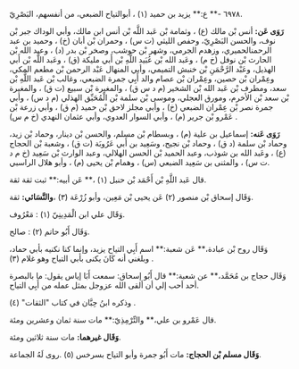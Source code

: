 ٦٩٧٨ -** ع:** يزيد بن حميد (١) ، أبوالتياح الضبعي، من أنفسهم، البَصْرِيّ.

**رَوَى عَن:** أنس بْن مالك (ع) ، وثمامة بْن عَبد اللَّه بْن أنس ابن مالك، وأبي الوداك جبر بْن نوف، والحسن البَصْرِيّ، وحفص الليثي (ت س) ، وحمران بْن أبان (خ) ، وحميد بن عبد الرحمنالحميري، وزهدم الجرمي، وشهر بْن حوشب، وصخر بْن بدر (د) ، وعبد الله بْن الحارث بْن نوفل (خ م) ، وعَبد الله بْن عُبَيد اللَّهِ بْن أَبي مليكة (ق) ، وعَبد اللَّه بْن أَبي الهذيل، وعَبْد الرَّحْمَنِ بْن خنبش التميمي، وأبي المنهال عَبْد الرحمن بْن مطعم المكي، وعِمْران بْن حصين، وعِمْران بْن عصام والد أَبِي جمرة الضبعي، وغالب بْن عَبد اللَّهِ بْن سعد، ومطرف بْن عَبد الله بْن الشخير (م د س ق) ، والمغيرة بْن سبيع (ت ق) ، والمغيرة بْن سعد بْن الأخرم، ومورق العجلي، وموسى بْن سلمة بْن الْمُحَبِّق الهذلي (م د س) ، وأبي جمرة نصر بْن عِمْران الضبعي (خ) ، وأبي مجلز لاحق بْن حميد (م ق) ، وأبي زرعة بْن عَمْرو بْن جرير (م) ، وأبي السوار العدوي، وأبي عثمان النهدي (خ م س) .

**رَوَى عَنه:** إسماعيل بن علية (م) ، وبسطام بْن مسلم، والحسن بْن دينار، وحماد بْن زيد، وحماد بْن سلمة (د ق) ، وحماد بْن نجيح، وسَعِيد بن أَبي عَرُوبَة (ت ق) ، وشعبة بْن الحجاج (ع) ، وعَبد الله بن شوذب، وعبد الحميد بْن الحسن الهلالي، وعبد الوارث بْن سَعِيد (خ م د ت س) ، والمثنى بن سَعِيد الضبعي (س) ، وهمام بْن يحيى (م) ، وأبو هلال الراسبي.

قال عَبد اللَّهِ بْن أَحْمَد بْن حنبل (١) ،** عَن أبيه:** ثبت ثقة ثقة.

وَقَال إسحاق بْن منصور (٢) عَن يحيى بْن مَعِين، وأبو زُرْعَة (٣) ،**والنَّسَائي:** ثقة.

وَقَال علي ابن الْمَدِينِيّ (١) : مَعْرُوف.

وَقَال أَبُو حاتم (٢) : صالح.

وَقَال روح بْن عبادة،** عَن شعبة:** اسم أَبِي التياح يزيد، وإنما كنا نكنيه بأبي حماد، وبلغني أنه كَانَ يكنى بأبي التياح وهو غلام (٣) .

وَقَال حجاج بن مُحَمَّد،** عن شعبة:** قال أَبُو إسحاق: سمعت أَبَا إياس يقول: ما بالبصرة أحد أحب إلي أن ألقى الله عزوجل بمثل عمله من أَبِي التياح.

وذكره ابنُ حِبَّان في كتاب "الثقات" (٤) .

قال عَمْرو بن علي،** والتِّرْمِذِيّ:** مات سنة ثمان وعشرين ومئة.

**وَقَال غيرهما:** مات سنة ثلاثين ومئة.

**وَقَال مسلم بْن الحجاج:** مات أَبُو جمرة وأبو التياح بسرخس (٥) .روى لَهُ الجماعة.